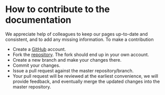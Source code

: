 # How to contribute to the documentation

We appreciate help of colleagues to keep our pages up-to-date and consistent, and to add any missing information. To make a contribution

- Create a [GitHub](https://github.com) account.
- Fork the [repository](https://github.com/agb32/durham). The fork should end up in your own account.
- Create a new branch and make your changes there.
- Commit your changes.
- Issue a pull request against the master repository/branch.
- Your pull request will be reviewed at the earliest convenience, we will provide feedback, and eventually merge the updated changes into the master repository.
  
